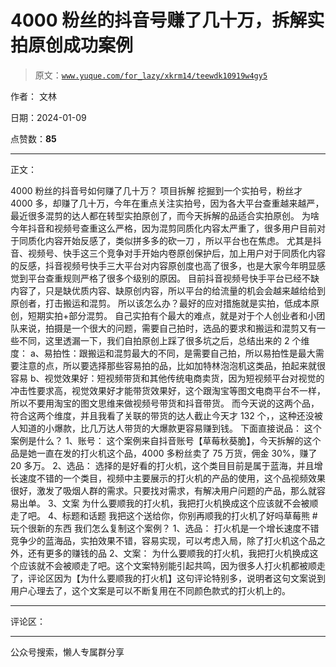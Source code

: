 # 4000 粉丝的抖音号赚了几十万，拆解实拍原创成功案例

> 原文：[`www.yuque.com/for_lazy/xkrm14/teewdk10919w4gy5`](https://www.yuque.com/for_lazy/xkrm14/teewdk10919w4gy5)

作者： 文林

日期：2024-01-09

点赞数：**85**

* * *

正文：

4000 粉丝的抖音号如何赚了几十万？ 项目拆解
挖掘到一个实拍号，粉丝才 4000 多，却赚了几十万，今年在重点关注实拍号，因为各大平台查重越来越严，最近很多混剪的达人都在转型实拍原创了，而今天拆解的品适合实拍原创。
为啥今年抖音和视频号查重这么严格，因为混剪同质化内容太严重了，很多用户目前对于同质化内容开始反感了，类似拼多多的砍一刀 ，所以平台也在焦虑。
尤其是抖音、视频号、快手这三个竞争对手开始内卷原创保护后，加上用户对于同质化内容的反感，抖音视频号快手三大平台对内容原创度也高了很多，也是大家今年明显感觉到平台查重规则严格了很多个级别的原因。
目前抖音视频号快手平台已经不缺内容了，只是缺优质内容、缺原创内容，所以平台的给流量的机会会越来越给给到原创者，打击搬运和混剪。
所以该怎么办？最好的应对措施就是实拍，低成本原创，短期实拍+部分混剪。
自己实拍有个最大的难点，就是对于个人创业者和小团队来说，拍摄是一个很大的问题，需要自己拍时，选品的要求和搬运和混剪又有一些不同，这里透漏一下，我们自拍原创上踩了很多坑之后，总结出来的 2 个维度：
a、易拍性：跟搬运和混剪最大的不同，是需要自己拍，所以易拍性是最大需要注意的点，所以要选择那些容易拍的品，比如加特林泡泡机这类品，拍起来就很容易
b、视觉效果好：短视频带货和其他传统电商卖货，因为短视频平台对视觉的冲击性要求高，视觉效果好才能带货效果好，这个跟淘宝等图文电商平台不一样，所以不要用淘宝的图文思维来做视频号带货和抖音带货。
而今天说的这两个品，符合这两个维度，并且我看了关联的带货的达人截止今天才 132 个，，这种还没被人知道的小爆款，比几万达人带货的大爆款更容易赚到钱。
下面直接说品： 这个案例是什么？ 1、账号：
这个案例来自抖音账号【草莓秋葵脆】，今天拆解的这个品是她一直在发的打火机这个品，4000 多粉丝卖了 75 万货，佣金 30%，赚了 20 多万。 2、选品：
选择的是好看的打火机，这个类目目前是属于蓝海，并且增长速度不错的一个类目，视频中主要展示的打火机的产品的使用，这个品视频效果很好，激发了吸烟人群的需求。只要找对需求，有解决用户问题的产品，那么就容易出单。
3、文案 为什么要顺我的打火机，我把打火机换成这个应该就不会被顺走了吧。 4、标题和话题 我把这个送给你，你别再顺我的打火机了好吗草莓熊 #玩个很新的东西
我们怎么复制这个案例？ 1、选品： 打火机是一个增长速度不错竞争少的蓝海品，实拍效果不错，容易实现，可以考虑入局，除了打火机这个品之外，还有更多的赚钱的品
2、文案：
为什么要顺我的打火机，我把打火机换成这个应该就不会被顺走了吧。这个文案特别能引起共鸣，因为很多人打火机都被顺走了，评论区因为【为什么要顺我的打火机】这句评论特别多，说明者这句文案说到用户心理去了，这个文案是可以不断复用在不同颜色款式的打火机上的。

* * *

评论区：

* * *

公众号搜索，懒人专属群分享